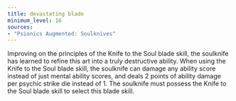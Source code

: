 ```yaml
---
title: devastating blade
minimum_level: 16
sources:
- "Psionics Augmented: Soulknives"
---
```


Improving on the principles of the Knife to the Soul blade skill, the soulknife has learned to refine this art into a truly destructive ability. When using the Knife to the Soul blade skill, the soulknife can damage any ability score instead of just mental ability scores, and deals 2 points of ability damage per psychic strike die instead of 1. The soulknife must possess the Knife to the Soul blade skill to select this blade skill.
